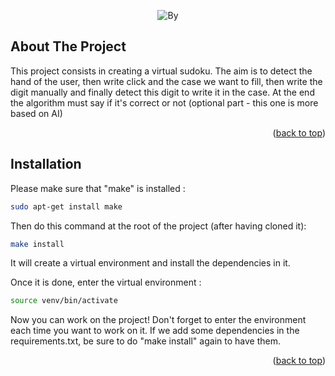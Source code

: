 <!-- AUTHORS -->
<div align="center">

![By][by-shield] 

</div>

<!-- ABOUT THE PROJECT -->
## About The Project

This project consists in creating a virtual sudoku. The aim is to detect the hand of the user, then write click and the case we want to fill, then write the digit manually and finally detect this digit to write it in the case. At the end the algorithm must say if it's correct or not (optional part - this one is more based on AI)

<p align="right">(<a href="#readme-top">back to top</a>)</p>

## Installation

Please make sure that "make" is installed :

```bash
sudo apt-get install make
```

Then do this command at the root of the project (after having cloned it): 

```bash
make install
```

It will create a virtual environment and install the dependencies in it.

Once it is done, enter the virtual environment : 

```bash
source venv/bin/activate
```

Now you can work on the project! 
Don't forget to enter the environment each time you want to work on it.
If we add some dependencies in the requirements.txt, be sure to do "make install" again to have them.

<p align="right">(<a href="#readme-top">back to top</a>)</p>


<!-- MARKDOWN LINKS & IMAGES -->
<!-- https://www.markdownguide.org/basic-syntax/#reference-style-links -->
[by-shield]: https://img.shields.io/badge/by-Elsa_%26_getget-blue
